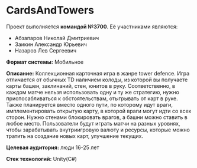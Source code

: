 # CardsAndTowers
Проект выполняется **командой №3700**. Её участниками являются:
* Абзапаров Николай Дмитриевич
* Заикин Александр Юрьевич
* Назаров Лев Сергеевич 

**Формат системы:** Мобильное

**Описание:** Коллекционная карточная игра в жанре tower defence. Игра отличается от обычных TD наличием колоды, из которой вы получаете карты башен, заклинаний, стен, юнитов в руку. Соответственно, в каждом матче нельзя использовать одну и ту же стратегию, нужно приспосабливаться к обстоятельствам, отыгрывать от карт в руке. Также планируется вместо одного пути, по которому идут враги, имплементировать открытую карту, в которой враги могут идти со всех сторон. Нужно стенами блокировать врагов, а башни можно ставить в любое место. Пользователи будут играть матчи на разных уровнях, чтобы зарабатывать внутриигровую валюту и ресурсы, которые можно тратить на создание новых карт, улучшение текущих.

**Целевая аудитория:** люди 16-25 лет

**Стек технологий:** Unity(C#)
